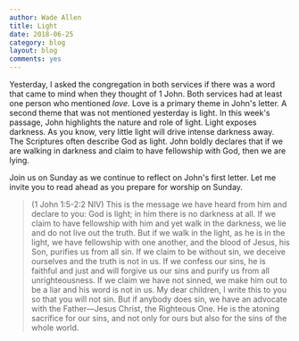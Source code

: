 ```yaml
---
author: Wade Allen
title: Light
date: 2018-06-25
category: blog
layout: blog
comments: yes
---
```

 
Yesterday, I asked the congregation in both services if there was a word that came to mind when they thought of 1 John. Both services had at least one person who mentioned *love*. Love is a primary theme in John's letter. A second theme that was not mentioned yesterday is light. In this week's passage, John highlights the nature and role of light. Light exposes darkness. As you know, very little light will drive intense darkness away. The Scriptures often describe God as light. John boldly declares that if we are walking in darkness and claim to have fellowship with God, then we are lying.

Join us on Sunday as we continue to reflect on John's first letter. Let me invite you to read ahead as you prepare for worship on Sunday.

>(1 John 1:5-2:2 NIV) This is the message we have heard from him and declare to you: God is light; in him there is no darkness at all. If we claim to have fellowship with him and yet walk in the darkness, we lie and do not live out the truth. But if we walk in the light, as he is in the light, we have fellowship with one another, and the blood of Jesus, his Son, purifies us from all sin. If we claim to be without sin, we deceive ourselves and the truth is not in us. If we confess our sins, he is faithful and just and will forgive us our sins and purify us from all unrighteousness. If we claim we have not sinned, we make him out to be a liar and his word is not in us. My dear children, I write this to you so that you will not sin. But if anybody does sin, we have an advocate with the Father—Jesus Christ, the Righteous One. He is the atoning sacrifice for our sins, and not only for ours but also for the sins of the whole world.
 
